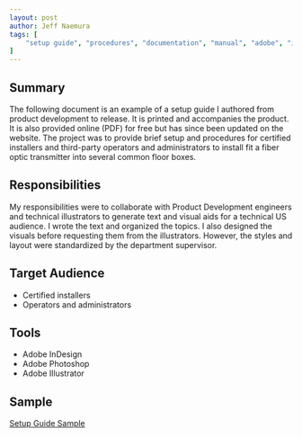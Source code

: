 ```yaml
---
layout: post
author: Jeff Naemura
tags: [
    "setup guide", "procedures", "documentation", "manual", "adobe", "indesign", "photoshop", "illustrator"
]
---
```


## Summary

The following document is an example of a setup guide I authored from product development to release. It is printed and accompanies the product. It is also provided online (PDF) for free but has since been updated on the website. The project was to provide brief setup and procedures for certified installers and third-party operators and administrators to install fit a fiber optic transmitter into several common floor boxes.

## Responsibilities

My responsibilities were to collaborate with Product Development engineers and technical illustrators to generate text and visual aids for a technical US audience. I wrote the text and organized the topics. I also designed the visuals before requesting them from the illustrators. However, the styles and layout were standardized by the department supervisor.

## Target Audience

* Certified installers
* Operators and administrators

## Tools

* Adobe InDesign
* Adobe Photoshop
* Adobe Illustrator

## Sample

[Setup Guide Sample](../images/68-2374-50_A.pdf)
